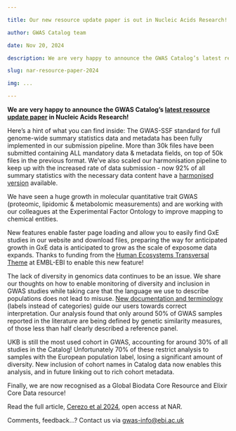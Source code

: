 ```yaml
---

title: Our new resource update paper is out in Nucleic Acids Research!

author: GWAS Catalog team

date: Nov 20, 2024

description: We are very happy to announce the GWAS Catalog’s latest resource update paper in Nucleic Acids Research! We discuss standards for reusability, sustainability and diversity, new software features, and more.... 

slug: nar-resource-paper-2024

img: ...

---
```

**We are very happy to announce the GWAS Catalog’s [latest resource update paper](https://academic.oup.com/nar/advance-article/doi/10.1093/nar/gkae1070/7893318) in Nucleic Acids Research!**

Here’s a hint of what you can find inside:
The GWAS-SSF standard for full genome-wide summary statistics data and metadata has been fully implemented in our submission pipeline. More than 30k files have been submitted containing ALL mandatory data & metadata fields, on top of 50k files in the previous format.  We’ve also scaled our harmonisation pipeline to keep up with the increased rate of data submission - now 92% of all summary statistics with the necessary data content have a [harmonised version](https://www.ebi.ac.uk/gwas/docs/methods/summary-statistics#_directories)  available. 

We have seen a huge growth in molecular quantitative trait GWAS (proteomic, lipidomic & metabolomic measurements) and are working with our colleagues at the Experimental Factor Ontology to improve mapping to chemical entities. 
<article-image src="nar-resource-paper-2024/Fig1.tif" alt="molecular-gwas"></article-image>

New features enable faster page loading and allow you to easily find GxE studies in our website and download files, preparing the way for anticipated growth in GxE data is anticipated to grow as the scale of exposome data expands. Thanks to funding from the [Human Ecosystems Transversal Theme](https://www.embl.org/about/info/human-ecosystems/) at EMBL-EBI to enable this new feature!
<article-image src="nar-resource-paper-2024/Fig2.tif" alt="gwas-catalog-new-software"></article-image>


The lack of diversity in genomics data continues to be an issue. We share our thoughts on how to enable monitoring of diversity and inclusion in GWAS studies while taking care that the language we use to describe populations does not lead to misuse. [New documentation and terminology](https://www.ebi.ac.uk/gwas/population-descriptors) (labels instead of categories) guide our users towards correct interpretation.
Our analysis found that only around 50% of GWAS samples reported in the literature are being defined by genetic similarity measures, of those less than half clearly described a reference panel.  
<article-image src="nar-resource-paper-2024/SupFig3.png" alt="gwas-catalog"></article-image>

UKB is still the most used cohort in GWAS, accounting for around 30% of all studies in the Catalog! Unfortunately 70% of these restrict analysis to samples with the European population label, losing a significant amount of diversity. New inclusion of cohort names in Catalog data now enables this analysis, and in future linking out to rich cohort metadata. 
<article-image src="nar-resource-paper-2024/Fig3.tif" alt="gwas-catalog-diversity"></article-image>


Finally, we are now recognised as a Global Biodata Core Resource and Elixir Core Data resource!
<article-image src="nar-resource-paper-2024/core-resources.png" alt="gwas-catalog-diversity"></article-image>


Read the full article, [Cerezo et al 2024](https://academic.oup.com/nar/advance-article/doi/10.1093/nar/gkae1070/7893318), open access at NAR.


Comments, feedback…? Contact us via gwas-info@ebi.ac.uk
